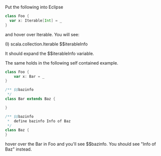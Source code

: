 Put the following into Eclipse
```scala
class Foo {
  var x: Iterable[Int] = _
}
```
and hover over Iterable. You will see:

(I) scala.collection.Iterable
$$iterableInfo

It should expand the $$iterableInfo variable.

The same holds in the following self contained example.
```scala
class Foo {
	var x: Bar = _
}

/** $$bazinfo
 */  
class Bar extends Baz {

}

/** $$bazinfo
 *  define bazinfo Info of Baz
 */
class Baz {
}
```
hover over the Bar in Foo and you'll see $$bazinfo. You should see
"Info of Baz" instead.

